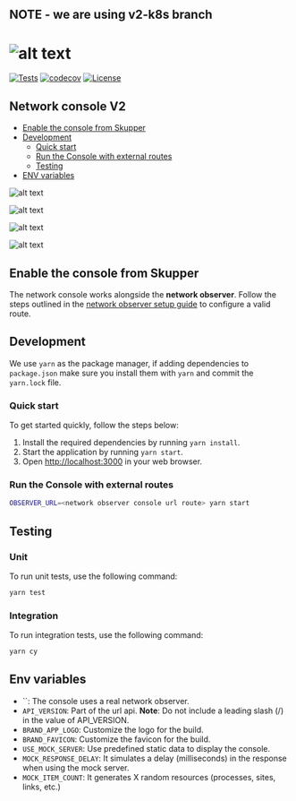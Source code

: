## NOTE - we are using **v2-k8s** branch

# ![alt text](https://user-images.githubusercontent.com/79913332/225248562-80d8f046-dba6-4b1e-94d2-75b4ece046f0.png)

[![Tests](https://github.com/skupperproject/skupper-console/actions/workflows/skupper-console.yml/badge.svg)](https://github.com/skupperproject/skupper-console/actions/workflows/skupper-console.yml) [![codecov](https://codecov.io/github/skupperproject/skupper-console/graph/badge.svg?token=42RWX7XAHH)](https://codecov.io/github/skupperproject/skupper-console) [![License](https://img.shields.io/badge/License-Apache_2.0-blue.svg)](https://opensource.org/licenses/Apache-2.0)

## Network console V2

- [Enable the console from Skupper](#enable-the-console-from-skupper)
- [Development](#development)
  - [Quick start](#quick-start)
  - [Run the Console with external routes](#run-the-console-with-external-routes)
  - [Testing](#testing)
- [ENV variables](#env-variables)

![alt text](https://github.com/user-attachments/assets/702ae1fa-a52d-4564-a9ff-3f250bb00cf3)

![alt text](https://github.com/user-attachments/assets/91b284f6-a1b3-4ee1-83cd-656d0b65b0d0)

![alt text](https://github.com/user-attachments/assets/b5c7941f-bc4d-4f72-875a-d12890c1e9a7)

![alt text](https://github.com/user-attachments/assets/862e61a3-067d-48ed-b612-bee1efd1ffc2)

## Enable the console from Skupper

The network console works alongside the **network observer**. Follow the steps outlined in the [network observer setup guide](https://github.com/skupperproject/skupper/blob/v2/cmd/network-observer/resources/README.md) to configure a valid route.

## Development

We use `yarn` as the package manager, if adding dependencies to `package.json`
make sure you install them with `yarn` and commit the `yarn.lock` file.

### Quick start

To get started quickly, follow the steps below:

1. Install the required dependencies by running `yarn install`.
2. Start the application by running `yarn start`.
3. Open <http://localhost:3000> in your web browser.

### Run the Console with external routes

```bash
OBSERVER_URL=<network observer console url route> yarn start
```

## Testing

### Unit

To run unit tests, use the following command:

```bash
yarn test
```

### Integration

To run integration tests, use the following command:

```bash
yarn cy
```

## Env variables

- ``: The console uses a real network observer.
- `API_VERSION`: Part of the url api. **Note**: Do not include a leading slash (/) in the value of API_VERSION.
- `BRAND_APP_LOGO`: Customize the logo for the build.
- `BRAND_FAVICON`: Customize the favicon for the build.
- `USE_MOCK_SERVER`: Use predefined static data to display the console.
- `MOCK_RESPONSE_DELAY`: It simulates a delay (milliseconds) in the response when using the mock server.
- `MOCK_ITEM_COUNT`: It generates X random resources (processes, sites, links, etc.)
